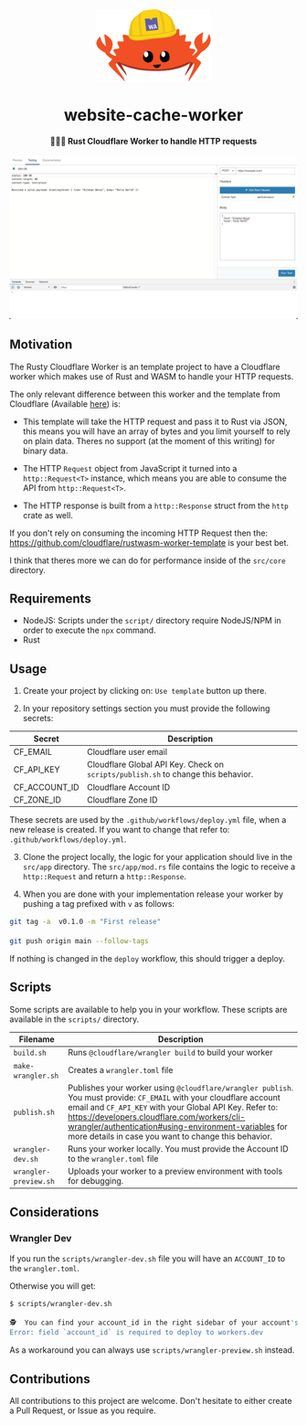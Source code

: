 <div>
  <div align="center" style="display: block; text-align: center;">
    <img src="./assets/ferris_wasm.png" width="200" />
  </div>
  <h1 align="center">website-cache-worker</h1>
  <h4 align="center">👷🏻‍♂️ Rust Cloudflare Worker to handle HTTP requests</h4>
</div>

<div align="center">
  <img src="./assets/screenshot.png" width="700" />
</div>

## Motivation

The Rusty Cloudflare Worker is an template project to have a Cloudflare worker
which makes use of Rust and WASM to handle your HTTP requests.

The only relevant difference between this worker and the template from
Cloudflare (Available [here](https://github.com/cloudflare/rustwasm-worker-template)) is:

- This template will take the HTTP request and pass it to Rust via JSON, this
means you will have an array of bytes and you limit yourself to rely on plain
data. Theres no support (at the moment of this writing) for binary data.

- The HTTP `Request` object from JavaScript it turned into a `http::Request<T>`
instance, which means you are able to consume the API from `http::Request<T>`.

- The HTTP response is built from a `http::Response` struct from the `http`
crate as well.

If you don't rely on consuming the incoming HTTP Request then the:
https://github.com/cloudflare/rustwasm-worker-template is your best bet.

I think that theres more we can do for performance inside of the `src/core`
directory.

## Requirements

- NodeJS: Scripts under the `script/` directory require NodeJS/NPM in order to
execute the `npx` command.
- Rust

## Usage

1. Create your project by clicking on: `Use template` button up there.

2. In your repository settings section you must provide the following
secrets:

Secret | Description
--- | ---
CF_EMAIL | Cloudflare user email
CF_API_KEY | Cloudflare Global API Key. Check on `scripts/publish.sh` to change this behavior.
CF_ACCOUNT_ID | Cloudflare Account ID
CF_ZONE_ID | Cloudflare Zone ID

These secrets are used by the `.github/workflows/deploy.yml` file, when a new
release is created. If you want to change that refer to: `.github/workflows/deploy.yml`.

3. Clone the project locally, the logic for your application should live in
the `src/app` directory. The `src/app/mod.rs` file contains the logic to receive
a `http::Request` and return a `http::Response`.

4. When you are done with your implementation release your worker by pushing a
tag prefixed with `v` as follows:

```sh
git tag -a  v0.1.0 -m "First release"

git push origin main --follow-tags
```

If nothing is changed in the `deploy` workflow, this should trigger a deploy.

## Scripts

Some scripts are available to help you in your workflow. These scripts are
available in the `scripts/` directory.

Filename | Description
--- | ---
`build.sh` | Runs `@cloudflare/wrangler build` to build your worker
`make-wrangler.sh` | Creates a `wrangler.toml` file
`publish.sh` | Publishes your worker using `@cloudflare/wrangler publish`. You must provide: `CF_EMAIL` with your cloudflare account email and `CF_API_KEY` with your Global API Key. Refer to: https://developers.cloudflare.com/workers/cli-wrangler/authentication#using-environment-variables for more details in case you want to change this behavior.
`wrangler-dev.sh` | Runs your worker locally. You must provide the Account ID to the `wrangler.toml` file
`wrangler-preview.sh` | Uploads your worker to a preview environment with tools for debugging.

## Considerations

### Wrangler Dev

If you run the `scripts/wrangler-dev.sh` file you will have an `ACCOUNT_ID` to
the `wrangler.toml`.

Otherwise you will get:

```sh
$ scripts/wrangler-dev.sh

🕵️  You can find your account_id in the right sidebar of your account's Workers page
Error: field `account_id` is required to deploy to workers.dev
```

As a workaround you can always use `scripts/wrangler-preview.sh` instead.

## Contributions

All contributions to this project are welcome. Don't hesitate to either create
a Pull Request, or Issue as you require.
